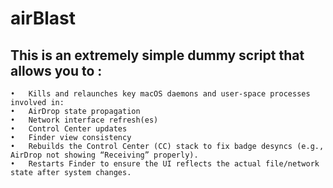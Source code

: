 # airBlast
## This is an extremely simple dummy script that allows you to :
	•   Kills and relaunches key macOS daemons and user-space processes involved in:
	•	AirDrop state propagation
	•	Network interface refresh(es)
	•	Control Center updates
	•	Finder view consistency
	•	Rebuilds the Control Center (CC) stack to fix badge desyncs (e.g., AirDrop not showing “Receiving” properly).
	•	Restarts Finder to ensure the UI reflects the actual file/network state after system changes.
